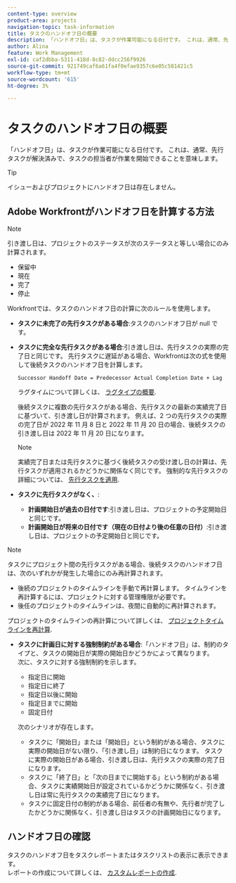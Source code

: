 ```yaml
---
content-type: overview
product-area: projects
navigation-topic: task-information
title: タスクのハンドオフ日の概要
description: 「ハンドオフ日」は、タスクが作業可能になる日付です。 これは、通常、先行タスクが解決済みで、タスクの担当者が作業を開始できることを意味します。
author: Alina
feature: Work Management
exl-id: caf2dbba-5311-418d-8c82-ddcc256f9926
source-git-commit: 921749caf6a61fa4f0efae9357c6e05c581421c5
workflow-type: tm+mt
source-wordcount: '615'
ht-degree: 3%

---
```


# タスクのハンドオフ日の概要

「ハンドオフ日」は、タスクが作業可能になる日付です。 これは、通常、先行タスクが解決済みで、タスクの担当者が作業を開始できることを意味します。

>[!TIP]
>
>イシューおよびプロジェクトにハンドオフ日は存在しません。

## Adobe Workfrontがハンドオフ日を計算する方法

>[!NOTE]
>
>引き渡し日は、プロジェクトのステータスが次のステータスと等しい場合にのみ計算されます。
>
>* 保留中
>* 現在
>* 完了
>* 停止
>


Workfrontでは、タスクのハンドオフ日の計算に次のルールを使用します。

* **タスクに未完了の先行タスクがある場合**:タスクのハンドオフ日が null です。
* **タスクに完全な先行タスクがある場合**:引き渡し日は、先行タスクの実際の完了日と同じです。 先行タスクに遅延がある場合、Workfrontは次の式を使用して後続タスクのハンドオフ日を計算します。

   `Successor Handoff Date = Predecessor Actual Completion Date + Lag`

   ラグタイムについて詳しくは、 [ラグタイプの概要](../use-prdcssrs/lag-types.md).

   後続タスクに複数の先行タスクがある場合、先行タスクの最新の実績完了日に基づいて、引き渡し日が計算されます。 例えば、2 つの先行タスクの実際の完了日が 2022 年 11 月 8 日と 2022 年 11 月 20 日の場合、後続タスクの引き渡し日は 2022 年 11 月 20 日になります。

   >[!NOTE]
   >
   >   実績完了日または先行タスクに基づく後続タスクの受け渡し日の計算は、先行タスクが適用されるかどうかに関係なく同じです。 強制的な先行タスクの詳細については、 [先行タスクを適用](../use-prdcssrs/enforced-predecessors.md).


* **タスクに先行タスクがなく、**:

   * **計画開始日が過去の日付です**:引き渡し日は、プロジェクトの予定開始日と同じです。
   * **計画開始日が将来の日付です（現在の日付より後の任意の日付）**:引き渡し日は、プロジェクトの予定開始日と同じです。

>[!NOTE]
>
>タスクにプロジェクト間の先行タスクがある場合、後続タスクのハンドオフ日は、次のいずれかが発生した場合にのみ再計算されます。
>
>* 後続のプロジェクトのタイムラインを手動で再計算します。 タイムラインを再計算するには、プロジェクトに対する管理権限が必要です。
>* 後任のプロジェクトのタイムラインは、夜間に自動的に再計算されます。
>
>プロジェクトのタイムラインの再計算について詳しくは、 [プロジェクトタイムラインを再計算](../../../manage-work/projects/manage-projects/recalculate-project-timeline.md).

* **タスクに計画日に対する強制制約がある場合**:「ハンドオフ日」は、制約のタイプと、タスクの開始日が実際の開始日かどうかによって異なります。\
   次に、タスクに対する強制制約を示します。

   * 指定日に開始
   * 指定日に終了
   * 指定日以後に開始
   * 指定日までに開始
   * 固定日付

   次のシナリオが存在します。

   * タスクに「開始日」または「開始日」という制約がある場合、タスクに実際の開始日がない限り、「引き渡し日」は制約日になります。 タスクに実際の開始日がある場合、引き渡し日は、先行タスクの実際の完了日になります。
   * タスクに「終了日」と「次の日までに開始する」という制約がある場合、タスクに実績開始日が設定されているかどうかに関係なく、引き渡し日は常に先行タスクの実績完了日になります。
   * タスクに固定日付の制約がある場合、前任者の有無や、先行者が完了したかどうかに関係なく、引き渡し日はタスクの計画開始日になります。


## ハンドオフ日の確認

タスクのハンドオフ日をタスクレポートまたはタスクリストの表示に表示できます。\
レポートの作成について詳しくは、 [カスタムレポートの作成](../../../reports-and-dashboards/reports/creating-and-managing-reports/create-custom-report.md).
